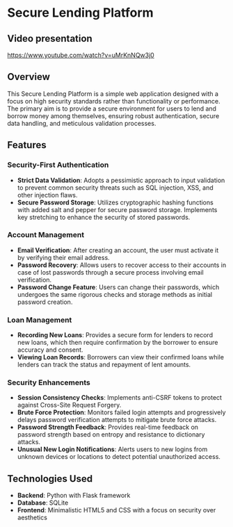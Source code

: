 # Secure Lending Platform

## Video presentation 
https://www.youtube.com/watch?v=uMrKnNQw3j0


## Overview
This Secure Lending Platform is a simple web application designed with a focus on high security standards rather than functionality or performance. The primary aim is to provide a secure environment for users to lend and borrow money among themselves, ensuring robust authentication, secure data handling, and meticulous validation processes.

## Features

### Security-First Authentication
- **Strict Data Validation**: Adopts a pessimistic approach to input validation to prevent common security threats such as SQL injection, XSS, and other injection flaws.
- **Secure Password Storage**: Utilizes cryptographic hashing functions with added salt and pepper for secure password storage. Implements key stretching to enhance the security of stored passwords.

### Account Management
- **Email Verification**: After creating an account, the user must activate it by verifying their email address.
- **Password Recovery**: Allows users to recover access to their accounts in case of lost passwords through a secure process involving email verification.
- **Password Change Feature**: Users can change their passwords, which undergoes the same rigorous checks and storage methods as initial password creation.

### Loan Management
- **Recording New Loans**: Provides a secure form for lenders to record new loans, which then require confirmation by the borrower to ensure accuracy and consent.
- **Viewing Loan Records**: Borrowers can view their confirmed loans while lenders can track the status and repayment of lent amounts.

### Security Enhancements
- **Session Consistency Checks**: Implements anti-CSRF tokens to protect against Cross-Site Request Forgery.
- **Brute Force Protection**: Monitors failed login attempts and progressively delays password verification attempts to mitigate brute force attacks.
- **Password Strength Feedback**: Provides real-time feedback on password strength based on entropy and resistance to dictionary attacks.
- **Unusual New Login Notifications**: Alerts users to new logins from unknown devices or locations to detect potential unauthorized access.


## Technologies Used
- **Backend**: Python with Flask framework
- **Database**: SQLite
- **Frontend**: Minimalistic HTML5 and CSS with a focus on security over aesthetics

